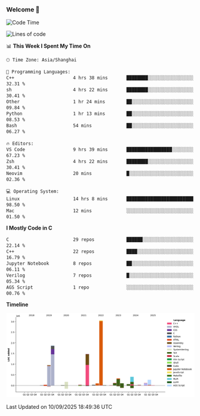 ### Welcome 👋

<!--START_SECTION:waka-->
![Code Time](http://img.shields.io/badge/Code%20Time-2%2C128%20hrs%2044%20mins-blue)

![Lines of code](https://img.shields.io/badge/From%20Hello%20World%20I%27ve%20Written-9.1%20million%20lines%20of%20code-blue)

📊 **This Week I Spent My Time On** 

```text
🕑︎ Time Zone: Asia/Shanghai

💬 Programming Languages: 
C++                      4 hrs 38 mins       ████████░░░░░░░░░░░░░░░░░   32.31 % 
sh                       4 hrs 22 mins       ████████░░░░░░░░░░░░░░░░░   30.41 % 
Other                    1 hr 24 mins        ██░░░░░░░░░░░░░░░░░░░░░░░   09.84 % 
Python                   1 hr 13 mins        ██░░░░░░░░░░░░░░░░░░░░░░░   08.53 % 
Bash                     54 mins             ██░░░░░░░░░░░░░░░░░░░░░░░   06.27 % 

🔥 Editors: 
VS Code                  9 hrs 39 mins       █████████████████░░░░░░░░   67.23 % 
Zsh                      4 hrs 22 mins       ████████░░░░░░░░░░░░░░░░░   30.41 % 
Neovim                   20 mins             █░░░░░░░░░░░░░░░░░░░░░░░░   02.36 % 

💻 Operating System: 
Linux                    14 hrs 8 mins       █████████████████████████   98.50 % 
Mac                      12 mins             ░░░░░░░░░░░░░░░░░░░░░░░░░   01.50 % 
```

**I Mostly Code in C** 

```text
C                        29 repos            ██████░░░░░░░░░░░░░░░░░░░   22.14 % 
C++                      22 repos            ████░░░░░░░░░░░░░░░░░░░░░   16.79 % 
Jupyter Notebook         8 repos             ██░░░░░░░░░░░░░░░░░░░░░░░   06.11 % 
Verilog                  7 repos             █░░░░░░░░░░░░░░░░░░░░░░░░   05.34 % 
AGS Script               1 repo              ░░░░░░░░░░░░░░░░░░░░░░░░░   00.76 % 
```



**Timeline**

![Lines of Code chart](https://raw.githubusercontent.com/Bohan-hu/Bohan-hu/master/assets/bar_graph.png)


 Last Updated on 10/09/2025 18:49:36 UTC
<!--END_SECTION:waka-->



